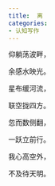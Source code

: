 ```yaml
---
title:  离
categories: 
- 认知写作
---
```

仰躺荡波畔，

余感水映光。

星布缓河流，

联空拢四方。

忽而数侧翻，

一跃立前行。

我心高空外，

不及待天明。


